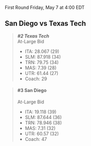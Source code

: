 First Round
Friday, May 7 at 4:00 EDT
## San Diego vs Texas Tech

> ***#2 Texas Tech***  
> At-Large Bid  
> - ITA: 28.067 (29)  
> - SLM: 87.918 (34)  
> - TRN: 79.75 (34)  
> - MAS: 7.39 (28)  
> - UTR: 61.44 (27)  
> - Coach: 29  

> #### #3 San Diego  
> At-Large Bid  
> - ITA: 19.118 (39)  
> - SLM: 87.644 (36)  
> - TRN: 78.946 (38)  
> - MAS: 7.31 (32)  
> - UTR: 60.57 (32)  
> - Coach: 47  